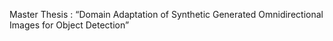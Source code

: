 Master Thesis : “Domain Adaptation of Synthetic Generated Omnidirectional Images for Object Detection”